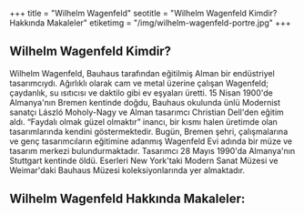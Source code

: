 +++
title = "Wilhelm Wagenfeld"
seotitle = "Wilhelm Wagenfeld Kimdir? Hakkında Makaleler"
etiketimg = "/img/wilhelm-wagenfeld-portre.jpg" 
+++

## Wilhelm Wagenfeld Kimdir?
Wilhelm Wagenfeld, Bauhaus tarafından eğitilmiş Alman bir endüstriyel tasarımcıydı. Ağırlıklı olarak cam ve metal üzerine çalışan Wagenfeld; çaydanlık, su ısıtıcısı ve daktilo gibi ev eşyaları üretti. 15 Nisan 1900'de Almanya'nın Bremen kentinde doğdu, Bauhaus okulunda ünlü Modernist sanatçı László Moholy-Nagy ve Alman tasarımcı Christian Dell'den eğitim aldı. “Faydalı olmak güzel olmaktır” inancı, bir kısmı halen üretimde olan tasarımlarında kendini göstermektedir. Bugün, Bremen şehri, çalışmalarına ve genç tasarımcıların eğitimine adanmış Wagenfeld Evi adında bir müze ve tasarım merkezi bulundurmaktadır. Tasarımcı 28 Mayıs 1990'da Almanya'nın Stuttgart kentinde öldü. Eserleri New York'taki Modern Sanat Müzesi ve Weimar'daki Bauhaus Müzesi koleksiyonlarında yer almaktadır.

## Wilhelm Wagenfeld Hakkında Makaleler: